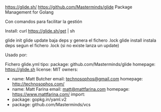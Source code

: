 https://glide.sh/
https://github.com/Masterminds/glide
Package Management for Golang

Con comandos para facilitar la gestión

Install:
curl https://glide.sh/get | sh


glide init
glide update
  baja deps y genera el fichero .lock
glide install
  instala deps segun el fichero .lock (si no existe lanza un update)

Usado por:


Fichero glide.yml tipo:
package: github.com/Masterminds/glide
homepage: https://glide.sh
license: MIT
owners:
- name: Matt Butcher
  email: technosophos@gmail.com
  homepage: http://technosophos.com/
- name: Matt Farina
  email: matt@mattfarina.com
  homepage: https://www.mattfarina.com/
import:
- package: gopkg.in/yaml.v2
- package: github.com/Masterminds/vcs
